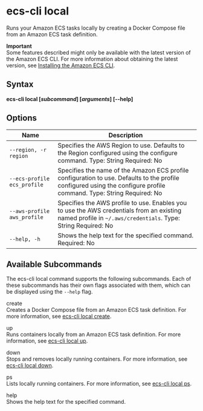 # ecs\-cli local<a name="cmd-ecs-cli-local"></a>

Runs your Amazon ECS tasks locally by creating a Docker Compose file from an Amazon ECS task definition\.

**Important**  
Some features described might only be available with the latest version of the Amazon ECS CLI\. For more information about obtaining the latest version, see [Installing the Amazon ECS CLI](ECS_CLI_installation.md)\.

## Syntax<a name="cmd-ecs-cli-local-syntax"></a>

**ecs\-cli local \[*subcommand*\] \[*arguments*\] \[\-\-help\]** 

## Options<a name="cmd-ecs-cli-local-options"></a>


| Name | Description | 
| --- | --- | 
|  `--region, -r region`  |  Specifies the AWS Region to use\. Defaults to the Region configured using the configure command\. Type: String Required: No  | 
|  `--ecs-profile ecs_profile`  |  Specifies the name of the Amazon ECS profile configuration to use\. Defaults to the profile configured using the configure profile command\. Type: String Required: No  | 
|  `--aws-profile aws_profile`  |  Specifies the AWS profile to use\. Enables you to use the AWS credentials from an existing named profile in `~/.aws/credentials`\. Type: String Required: No  | 
|  `--help, -h`  |  Shows the help text for the specified command\. Required: No  | 

## Available Subcommands<a name="cmd-ecs-cli-local-subcommands"></a>

The ecs\-cli local command supports the following subcommands\. Each of these subcommands has their own flags associated with them, which can be displayed using the `--help` flag\.

create  
Creates a Docker Compose file from an Amazon ECS task definition\. For more information, see [ecs\-cli local create](cmd-ecs-cli-local-create.md)\.

up  
Runs containers locally from an Amazon ECS task definition\. For more information, see [ecs\-cli local up](cmd-ecs-cli-local-up.md)\.

down  
Stops and removes locally running containers\. For more information, see [ecs\-cli local down](cmd-ecs-cli-local-down.md)\.

ps  
Lists locally running containers\. For more information, see [ecs\-cli local ps](cmd-ecs-cli-local-ps.md)\.

help  
Shows the help text for the specified command\.